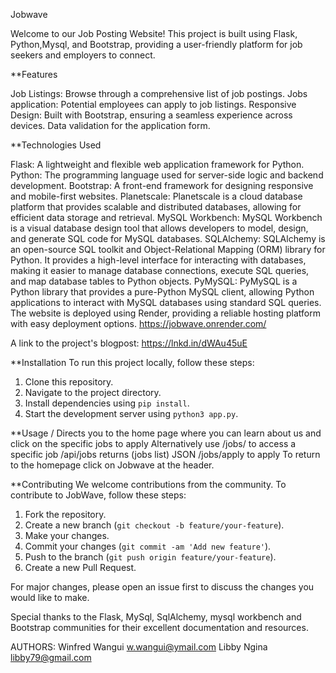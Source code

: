 Jobwave

Welcome to our Job Posting Website! This project is built using Flask, Python,Mysql, and Bootstrap, providing a user-friendly platform for job seekers and employers to connect.

**Features

Job Listings: Browse through a comprehensive list of job postings.
Jobs application: Potential employees can apply to job listings.
Responsive Design: Built with Bootstrap, ensuring a seamless experience across devices.
Data validation for the application form.

**Technologies Used

Flask: A lightweight and flexible web application framework for Python.
Python: The programming language used for server-side logic and backend development.
Bootstrap: A front-end framework for designing responsive and mobile-first websites.
Planetscale: Planetscale is a cloud database platform that provides scalable and distributed databases, allowing for efficient data storage and retrieval.
MySQL Workbench: MySQL Workbench is a visual database design tool that allows developers to model, design, and generate SQL code for MySQL databases.
SQLAlchemy: SQLAlchemy is an open-source SQL toolkit and Object-Relational Mapping (ORM) library for Python. It provides a high-level interface for interacting with databases, making it easier to manage database connections, execute SQL queries, and map database tables to Python objects.
PyMySQL: PyMySQL is a Python library that provides a pure-Python MySQL client, allowing Python applications to interact with MySQL databases using standard SQL queries.
The website is deployed using Render, providing a reliable hosting platform with easy deployment options.
https://jobwave.onrender.com/

A link to the project's blogpost:
https://lnkd.in/dWAu45uE

**Installation
To run this project locally, follow these steps:

1. Clone this repository.
2. Navigate to the project directory.
3. Install dependencies using `pip install`.
4. Start the development server using `python3 app.py`.

**Usage
/ Directs you to the home page where you can learn about us and click on the specific jobs to apply
Alternatively use /jobs/<id> to access a specific job
/api/jobs returns (jobs list) JSON
/jobs/<id>apply to apply
To return to the homepage click on Jobwave at the header.

**Contributing
We welcome contributions from the community. To contribute to JobWave, follow these steps:

1. Fork the repository.
2. Create a new branch (`git checkout -b feature/your-feature`).
3. Make your changes.
4. Commit your changes (`git commit -am 'Add new feature'`).
5. Push to the branch (`git push origin feature/your-feature`).
6. Create a new Pull Request.

For major changes, please open an issue first to discuss the changes you would like to make.

Special thanks to the Flask, MySql, SqlAlchemy, mysql workbench and Bootstrap communities for their excellent documentation and resources.

AUTHORS:
Winfred Wangui w.wangui@ymail.com
Libby Ngina libby79@gmail.com